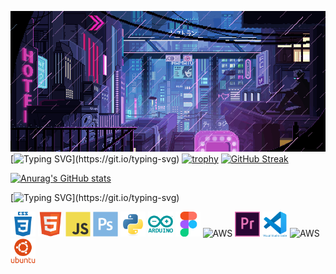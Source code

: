 ![header](/xK.gif)
[![Typing SVG](https://readme-typing-svg.demolab.com/?lines=ℍ𝕚,+𝕀'𝕞+𝔽𝕆𝕋𝕀𝕊;)](https://git.io/typing-svg)
[![trophy](https://github-profile-trophy.vercel.app/?username=06fotis06&theme=dracula&margin-w=10&margin-h=10&columns=-1)](https://github.com/ryo-ma/github-profile-trophy)
[![GitHub Streak](http://github-readme-streak-stats.herokuapp.com?user=06fotis06&theme=radical&hide_border=%D0%9B%D0%9E%D0%96%D0%AC&locale=ru&date_format=n%2Fj%5B%2FY%5D&%D1%84%D0%BE%D0%BD=A737EB&%D0%B4%D0%B0%D1%82%D1%8B=8D3BEB&%D0%BE%D0%B3%D0%BE%D0%BD%D1%8C=9E32EB&currStreakNum=B83EEB&%D0%BA%D0%BE%D0%BB%D1%8C%D1%86%D0%BE=BA45EB&%D0%B3%D1%80%D0%B0%D0%BD%D0%B8%D1%86%D0%B0=CC34EB&%D0%B3%D0%BB%D0%B0%D0%B4%D0%B8%D1%82%D1%8C=E42CEB&sideNums=EB2AC1&currStreakLabel=DC3BEB&%D0%B1%D0%BE%D0%BA%D0%BE%D0%B2%D1%8B%D0%B5%20%D0%BC%D0%B5%D1%82%D0%BA%D0%B8=EB3CEB&excludeDaysLabel=D045EB)](https://git.io/streak-stats)

[![Anurag's GitHub stats](https://github-readme-stats.vercel.app/api?username=06fotis06&theme=radical)](https://github.com/anuraghazra/github-readme-stats)

[![Typing SVG](https://readme-typing-svg.demolab.com/?lines=𝕃𝕒𝕟𝕘𝕦𝕒𝕘𝕖𝕤+𝕒𝕟𝕕+𝕋𝕠𝕠𝕝𝕤+:;)](https://git.io/typing-svg)


<div>
  <img src="https://github.com/devicons/devicon/blob/master/icons/css3/css3-plain-wordmark.svg"  title="CSS3" alt="CSS" width="40" height="40"/> 

  <img src="https://github.com/devicons/devicon/blob/master/icons/html5/html5-original.svg" title="HTML5" alt="HTML" width="40" height="40"/> 

  <img src="https://github.com/devicons/devicon/blob/master/icons/javascript/javascript-original.svg" title="JavaScript" alt="JavaScript" width="40" height="40"/> 

  <img src="https://github.com/devicons/devicon/blob/master/icons/photoshop/photoshop-plain.svg" title="Firebase" alt="Firebase" width="40" height="40"/> 

  <img src="https://github.com/devicons/devicon/blob/master/icons/python/python-original.svg" title="Gatsby"  alt="Gatsby" width="40" height="40"/> 

  <img src="https://github.com/devicons/devicon/blob/master/icons/arduino/arduino-original-wordmark.svg" title="MySQL"  alt="MySQL" width="40" height="40"/> 

  <img src="https://github.com/devicons/devicon/blob/master/icons/figma/figma-original.svg" title="NodeJS" alt="NodeJS" width="40" height="40"/> 

  <img src="https://static-00.iconduck.com/assets.00/apps-autodesk-fusion-360-icon-1024x1024-j8d0sttp.png" title="AWS" alt="AWS" width="40" height="40"/> 
  <img src="https://github.com/devicons/devicon/blob/master/icons/premierepro/premierepro-original.svg" title="AWS" alt="AWS" width="40" height="40"/> 

  <img src="https://github.com/devicons/devicon/blob/master/icons/vscode/vscode-original-wordmark.svg" title="AWS" alt="AWS" width="40" height="40"/> 
  
  <img src="https://upload.wikimedia.org/wikipedia/commons/thumb/8/82/Telegram_logo.svg/2048px-Telegram_logo.svg.png" title="AWS" alt="AWS" width="40" height="40"/> 
   <img src="https://github.com/devicons/devicon/blob/master/icons/ubuntu/ubuntu-plain-wordmark.svg" title="AWS" alt="AWS" width="40" height="40"/> 

</div>
